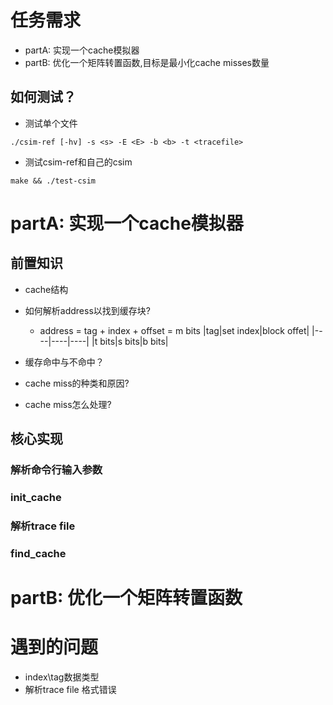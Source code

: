 # 任务需求
- partA: 实现一个cache模拟器
- partB: 优化一个矩阵转置函数,目标是最小化cache misses数量
## 如何测试？

- 测试单个文件
```unix
./csim-ref [-hv] -s <s> -E <E> -b <b> -t <tracefile>
```
- 测试csim-ref和自己的csim
```unix
make && ./test-csim
```


# partA: 实现一个cache模拟器

## 前置知识
- cache结构
- 如何解析address以找到缓存块?
  - address = tag + index + offset = m bits
  |tag|set index|block offet|
  |----|----|----|
  |t bits|s bits|b bits|

- 缓存命中与不命中？
- cache miss的种类和原因?
- cache miss怎么处理?

## 核心实现
### 解析命令行输入参数
### init_cache
### 解析trace file
### find_cache


# partB: 优化一个矩阵转置函数

# 遇到的问题
- index\tag数据类型
- 解析trace file 格式错误